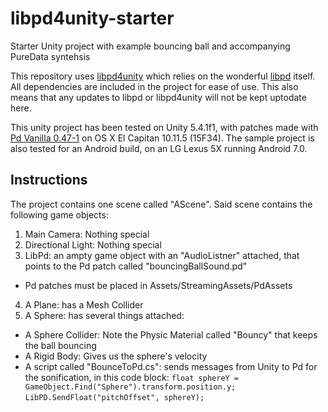 # libpd4unity-starter
Starter Unity project with example bouncing ball and accompanying PureData syntehsis

This repository uses [libpd4unity](https://github.com/patricksebastien/libpd4unity) which relies on the wonderful [libpd](https://github.com/libpd) itself.  All dependencies are included in the project for ease of use.  This also means that any updates to libpd or libpd4unity will not be kept uptodate here.

This unity project has been tested on Unity 5.4.1f1, with patches made with [Pd Vanilla 0.47-1](http://msp.ucsd.edu/software.html) on OS X El Capitan 10.11.5 (15F34).  The sample project is also tested for an Android build, on an LG Lexus 5X running Android 7.0.

## Instructions
The project contains one scene called "AScene". Said scene contains the following game objects:

1. Main Camera: Nothing special 
2. Directional Light: Nothing special
3. LibPd: an ampty game object with an "AudioListner" attached, that points to the Pd patch called "bouncingBallSound.pd"
  * Pd patches must be placed in Assets/StreamingAssets/PdAssets
4. A Plane: has a Mesh Collider
5. A Sphere: has several things attached:
  * A Sphere Collider: Note the Physic Material called "Bouncy" that keeps the ball bouncing
  * A Rigid Body: Gives us the sphere's velocity
  * A script called "BounceToPd.cs": sends messages from Unity to Pd for the sonification, in this code block:
  `float sphereY = GameObject.Find("Sphere").transform.position.y;`
  `LibPD.SendFloat("pitchOffset", sphereY);`

